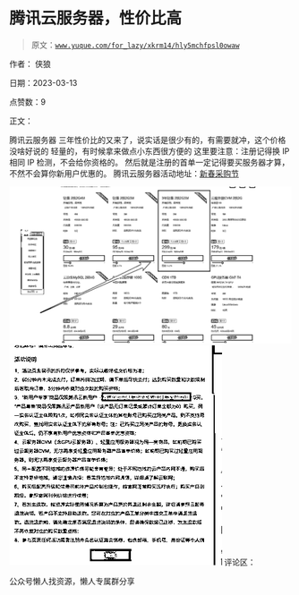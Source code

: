# 腾讯云服务器，性价比高

> 原文：[`www.yuque.com/for_lazy/xkrm14/hly5mchfpsl0owaw`](https://www.yuque.com/for_lazy/xkrm14/hly5mchfpsl0owaw)



作者： 侠狼



日期：2023-03-13



点赞数：9



正文：



腾讯云服务器 三年性价比的又来了，说实话是很少有的，有需要就冲，这个价格没啥好说的 轻量的，有时候拿来做点小东西很方便的 这里要注意：注册记得换 IP 相同 IP 检测，不会给你资格的。 然后就是注册的首单一定记得要买服务器才算，不然不会算你新用户优惠的。 腾讯云服务器活动地址：[新春采购节](https://url.cn/noMhBNVz)



![](img/26047b9b9008691075fa9390bc4daee2.png)  <ne-p id="u4cd2f343" data-lake-id="u4cd2f343">![](img/9211c3ba4301c295c646033649a436c1.png)  <ne-p id="ub8af8abd" data-lake-id="ub8af8abd">评论区：



公众号懒人找资源，懒人专属群分享

</ne-p></ne-p>